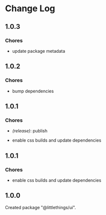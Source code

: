 # Change Log

## 1.0.3

### Chores

- update package metadata


## 1.0.2

### Chores

- bump dependencies


## 1.0.1

### Chores

- _(release)_: publish

- enable css builds and update dependencies


## 1.0.1

### Chores

- enable css builds and update dependencies


## 1.0.0

Created package "@littlethings/ui".

